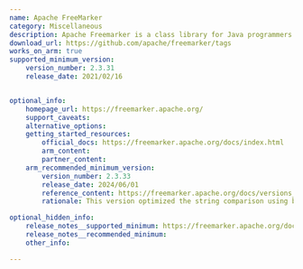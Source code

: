 ```yaml
---
name: Apache FreeMarker
category: Miscellaneous
description: Apache Freemarker is a class library for Java programmers. It's a generic tool to generate text output, anything from HTML to auto generated source code.
download_url: https://github.com/apache/freemarker/tags
works_on_arm: true
supported_minimum_version:
    version_number: 2.3.31
    release_date: 2021/02/16


optional_info:
    homepage_url: https://freemarker.apache.org/
    support_caveats:
    alternative_options:
    getting_started_resources:
        official_docs: https://freemarker.apache.org/docs/index.html
        arm_content:
        partner_content:
    arm_recommended_minimum_version:
        version_number: 2.3.33
        release_date: 2024/06/01
        reference_content: https://freemarker.apache.org/docs/versions_2_3_33.html
        rationale: This version optimized the string comparison using binary comparison over Unicode NFKC normalization, which improves template execution speed on all platforms. This isn't Arm-specific, but can benefit all Linux users on Arm.

optional_hidden_info:
    release_notes__supported_minimum: https://freemarker.apache.org/docs/versions_2_3_31.html
    release_notes__recommended_minimum:
    other_info:

---
```

